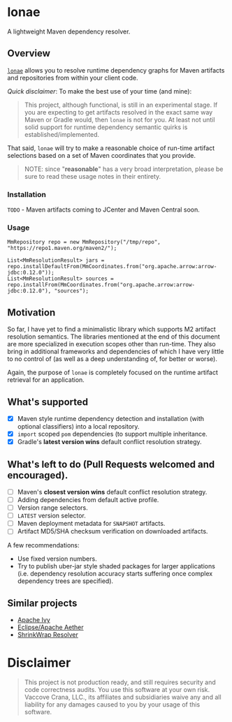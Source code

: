 # lonae

A lightweight Maven dependency resolver.

## Overview

[`lonae`](https://en.wikipedia.org/wiki/Myrmica_lonae) allows you to resolve runtime dependency graphs for Maven artifacts and
repositories from within your client code.

*Quick disclaimer*: To make the best use of your time (and mine):

> This project, although functional, is still in an experimental stage. If you
> are expecting to get artifacts resolved in the exact same way Maven
> or Gradle would, then `lonae` is not for you. At least not until solid
> support for runtime dependency semantic quirks is established/implemented.

That said, `lonae` will try to make a reasonable choice of run-time artifact
selections based on a set of Maven coordinates that you provide.

> NOTE: since "__reasonable__" has a very broad interpretation, please be sure
> to read these usage notes in their entirety.

### Installation

`TODO` - Maven artifacts coming to JCenter and Maven Central soon.

### Usage

```$java
MmRepository repo = new MmRepository("/tmp/repo", "https://repo1.maven.org/maven2/");

List<MmResolutionResult> jars = repo.installDefaultFrom(MmCoordinates.from("org.apache.arrow:arrow-jdbc:0.12.0"));
List<MmResolutionResult> sources = repo.installFrom(MmCoordinates.from("org.apache.arrow:arrow-jdbc:0.12.0"), "sources");
```

## Motivation

So far, I have yet to find a minimalistic library which supports M2 artifact
resolution semantics. The libraries mentioned at the end of this document are
more specialized in execution scopes other than run-time. They also bring in
additional frameworks and dependencies of which I have very little
to no control of (as well as a deep understanding of, for better or worse).

Again, the purpose of `lonae` is completely focused on the runtime artifact
retrieval for an application.

## What's supported

- [x] Maven style runtime dependency detection and installation (with optional classifiers) into a local repository.
- [x] `import` scoped `pom` dependencies (to support multiple inheritance.
- [x] Gradle's __latest version wins__ default conflict resolution strategy.

## What's left to do (Pull Requests welcomed and encouraged).

- [ ] Maven's __closest version wins__ default conflict resolution strategy.
- [ ] Adding dependencies from default active profile.
- [ ] Version range selectors.
- [ ] `LATEST` version selector.
- [ ] Maven deployment metadata for `SNAPSHOT` artifacts.
- [ ] Artifact MD5/SHA checksum verification on downloaded artifacts.

A few recommendations:

- Use fixed version numbers.
- Try to publish uber-jar style shaded packages for larger applications (i.e. 
dependency resolution accuracy starts suffering once complex dependency trees
are specified).

## Similar projects

- [Apache Ivy](http://ant.apache.org/ivy/)
- [Eclipse/Apache Aether](https://projects.eclipse.org/projects/technology.aether)
- [ShrinkWrap Resolver](https://github.com/shrinkwrap/resolver)

# Disclaimer

> This project is not production ready, and still requires security and code correctness audits.
> You use this software at your own risk. Vaccove Crana, LLC., its affiliates and subsidiaries waive
> any and all liability for any damages caused to you by your usage of this software.

